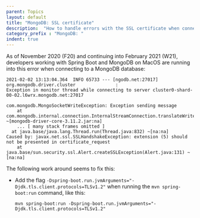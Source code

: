 ```yaml
---
parent: Topics
layout: default
title: "MongoDB: SSL certificate"
description:  "How to handle errors with the SSL certificate when connecting to MongoDB"
category_prefix	: "MongoDB: "
indent: true
---
```


As of November 2020 (F20) and continuing into February 2021 (W21), developers working with
Spring Boot and MongoDB on MacOS are running into this error when connecting to a MongoDB 
database:

```
2021-02-02 13:13:04.364  INFO 65733 --- [ngodb.net:27017] org.mongodb.driver.cluster               : 
Exception in monitor thread while connecting to server cluster0-shard-00-02.l6wrx.mongodb.net:27017

com.mongodb.MongoSocketWriteException: Exception sending message
	at com.mongodb.internal.connection.InternalStreamConnection.translateWriteException(InternalStreamConnection.java:551) ~[mongodb-driver-core-3.11.2.jar:na]
	... [ many stack frames omitted ]
  at java.base/java.lang.Thread.run(Thread.java:832) ~[na:na]
Caused by: javax.net.ssl.SSLHandshakeException: extension (5) should not be presented in certificate_request
	at java.base/sun.security.ssl.Alert.createSSLException(Alert.java:131) ~[na:na]
```

The following work around seems to fix this: 
* Add the flag `-Dspring-boot.run.jvmArguments="-Djdk.tls.client.protocols=TLSv1.2"` when running the `mvn spring-boot:run` command, like this:

  ```
  mvn spring-boot:run -Dspring-boot.run.jvmArguments="-Djdk.tls.client.protocols=TLSv1.2"
  ```
  

